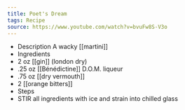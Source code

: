 ```yaml
---
title: Poet's Dream
tags: Recipe
source: https://www.youtube.com/watch?v=bvuFw8S-V3o
---
```

- Description
A wacky [[martini]]
- Ingredients
- 2 oz [[gin]] (london dry)
- .25 oz [[Bénédictine]] D.O.M. liqueur
- .75 oz [[dry vermouth]] 
- 2 [[orange bitters]]
- Steps
- STIR all ingredients with ice and strain into chilled glass